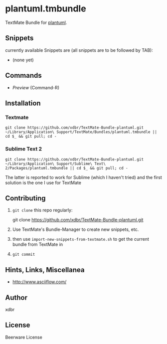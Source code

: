 plantuml.tmbundle
=================

TextMate Bundle for [plantuml](http://plantuml.sourceforge.net/).

Snippets
--------

currently available Snippets are (all snippets are to be followed by TAB):

* (none yet)


Commands
--------

* *Preview* (Command-R)

Installation
------------

### Textmate

```
git clone https://github.com/xdbr/TextMate-Bundle-plantuml.git ~/Library/Application\ Support/TextMate/Bundles/plantuml.tmbundle || cd $_ && git pull; cd -
```

### Sublime Text 2
```
git clone https://github.com/xdbr/TextMate-Bundle-plantuml.git ~/Library/Application\ Support/Sublime\ Text\ 2/Packages/plantuml.tmbundle || cd $_ && git pull; cd -
```

The latter is reported to work for Sublime (which I haven't tried) and the first solution is the one I use for TextMate

Contributing
------------

1) `git clone` this repo regularly:

    git clone https://github.com/xdbr/TextMate-Bundle-plantuml.git

2) Use TextMate's Bundle-Manager to create new snippets, etc.

3) then use `import-new-snippets-from-textmate.sh` to get the current bundle from TextMate in

4) `git commit`

Hints, Links, Miscellanea
-------------------------

* <http://www.asciiflow.com/>

Author
------

xdbr

License
-------

Beerware License

